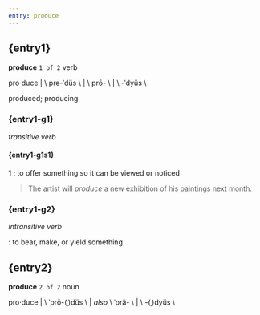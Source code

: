 ```yaml
---
entry: produce
---
```

<!-- @import "../theme/text.less" -->

<div class="container">

## {entry1}

**produce** `1 of 2` verb

pro·duce | \ prə-ˈdüs \ | \ prō- \ | \ -ˈdyüs \

produced; producing

### {entry1-g1}

*transitive verb*

#### {entry1-g1s1}

1 : to offer something so it can be viewed or noticed

> The artist will *produce* a new exhibition of his paintings next month.

### {entry1-g2}

*intransitive verb*

: to bear, make, or yield something

## {entry2}

**produce** `2 of 2` noun

pro·duce | \ ˈprō-(ˌ)düs \ | *also* \ ˈprä- \ | \ -(ˌ)dyüs \

</div>
